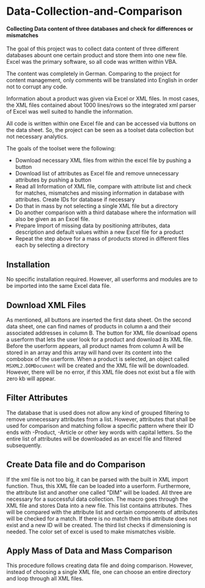 # Data-Collection-and-Comparison
#### Collecting Data content of three databases and check for differences or mismatches

The goal of this project was to collect data content of three different databases abount one certain product and store them into one new file. Excel was the primary software, so all code was written within VBA.

The content was completely in German. Comparing to the project for content management, only comments will be translated into English in order not to corrupt any code.

Information about a product was given via Excel or XML files. In most cases, the XML files contained about 1000 lines/rows so the integrated xml parser of Excel was well suited to handle the information.

All code is written within one Excel file and can be accessed via buttons on the data sheet. So, the project can be seen as a toolset data collection but not necessary analytics.

The goals of the toolset were the following:
- Download necessary XML files from within the excel file by pushing a button
- Download list of attributes as Excel file and remove unnecessary attributes by pushing a button
- Read all Information of XML file, compare with attribute list and check for matches, mismatches and missing information in database with attributes. Create IDs for database if necessary
- Do that in mass by not selecting a single XML file but a directory
- Do another comparison with a third database where the information will also be given as an Excel file.
- Prepare Import of missing data by positioning attributes, data description and default values within a new Excel file for a product
- Repeat the step above for a mass of products stored in different files each by selecting a directory

## Installation
No specific installation required. However, all userforms and modules are to be imported into the same Excel data file.

## Download XML Files
As mentioned, all buttons are inserted the first data sheet. On the second data sheet, one can find names of products in column a and their associated addresses in column B. The button for XML file download opens a userform that lets the user look for a product and download its XML file. Before the userform appears, all product names from column A will be stored in an array and this array will hand over its content into the combobox of the userform. When a product is selected, an object called ```MSXML2.DOMDocument``` will be created and the XML file will be downloaded. However, there will be no error, if this XML file does not exist but a file with zero kb will appear.

## Filter Attributes
The database that is used does not allow any kind of grouped filtering to remove unnecessary attributes from a list. However, attributes that shall be used for comparison and matching follow a specific pattern where their ID ends with -Product, -Article or other key words with capital letters. So the entire list of attributes will be downloaded as an excel file and filtered subsequently.

## Create Data file and do Comparison
If the xml file is not too big, it can be parsed with the built in XML import function. Thus, this XML file can be loaded into a userform. Furthermore, the attribute list and another one called "DIM" will be loaded. All three are necessary for a successful data collection. The macro goes through the XML file and stores Data into a new file. This list contains attributes. Thes will be compared with the attribute list and certain components of attributes will be checked for a match. If there is no match then this attribute does not exist and a new ID will be created. The third list checks if dimensioning is needed. The color set of excel is used to make mismatches visible.

## Apply Mass of Data and Mass Comparison
This procedure follows creating data file and doing comparison. However, instead of choosing a single XML file, one can choose an entire directory and loop through all XML files.
